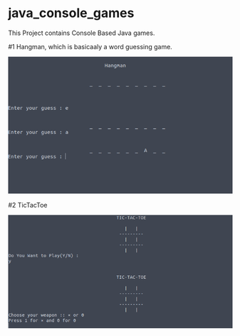 # java_console_games
This Project contains Console Based Java games.

#1 Hangman, which is basicaaly a word guessing game.

![alt text](https://github.com/varamsky/java_console_games/blob/master/Hangman/Screenshot%20Hangman.png?raw=true "Hangman running in a Linux Terminal")

#2 TicTacToe

![alt text](https://github.com/varamsky/java_console_games/blob/master/Tic-Tac-Toe/Screenshot%20Tic-Tac-Toe.png?raw=true "TicTacToe running in a Linux Terminal")
